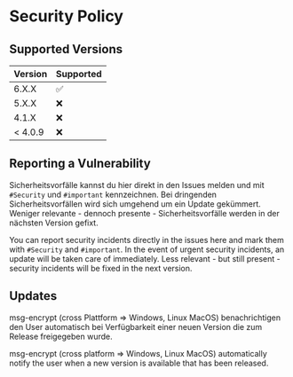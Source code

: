 # Security Policy

## Supported Versions

| Version | Supported          |
| ------- | ------------------ |
| 6.X.X   | :white_check_mark: |
| 5.X.X   | :x: |
| 4.1.X   | :x: |
| < 4.0.9 | :x: |

## Reporting a Vulnerability

Sicherheitsvorfälle kannst du hier direkt in den Issues melden und mit `#Security` und `#important` kennzeichnen.
Bei dringenden Sicherheitsvorfällen wird sich umgehend um ein Update gekümmert. 
Weniger relevante - dennoch presente - Sicherheitsvorfälle werden in der nächsten Version gefixt.

You can report security incidents directly in the issues here and mark them with `#Security` and `#important`.
In the event of urgent security incidents, an update will be taken care of immediately. 
Less relevant - but still present - security incidents will be fixed in the next version.

## Updates
msg-encrypt (cross Plattform => Windows, Linux MacOS) benachrichtigen den User automatisch bei Verfügbarkeit einer neuen Version die zum Release freigegeben wurde.

msg-encrypt (cross platform => Windows, Linux MacOS) automatically notify the user when a new version is available that has been released.
